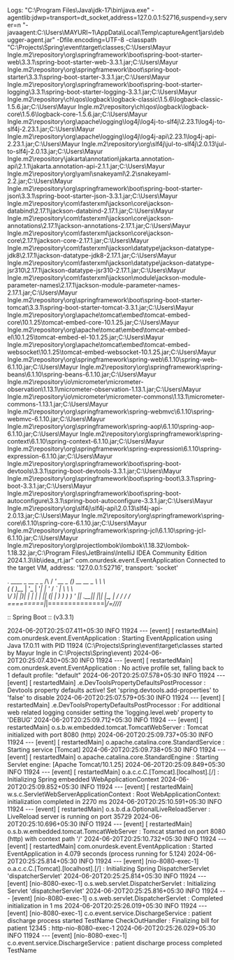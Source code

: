 Logs: 
"C:\Program Files\Java\jdk-17\bin\java.exe" -agentlib:jdwp=transport=dt_socket,address=127.0.0.1:52716,suspend=y,server=n "-javaagent:C:\Users\MAYURI~1\AppData\Local\Temp\captureAgent1jars\debugger-agent.jar" -Dfile.encoding=UTF-8 -classpath "C:\Projects\Spring\event\target\classes;C:\Users\Mayur Ingle\.m2\repository\org\springframework\boot\spring-boot-starter-web\3.3.1\spring-boot-starter-web-3.3.1.jar;C:\Users\Mayur Ingle\.m2\repository\org\springframework\boot\spring-boot-starter\3.3.1\spring-boot-starter-3.3.1.jar;C:\Users\Mayur Ingle\.m2\repository\org\springframework\boot\spring-boot-starter-logging\3.3.1\spring-boot-starter-logging-3.3.1.jar;C:\Users\Mayur Ingle\.m2\repository\ch\qos\logback\logback-classic\1.5.6\logback-classic-1.5.6.jar;C:\Users\Mayur Ingle\.m2\repository\ch\qos\logback\logback-core\1.5.6\logback-core-1.5.6.jar;C:\Users\Mayur Ingle\.m2\repository\org\apache\logging\log4j\log4j-to-slf4j\2.23.1\log4j-to-slf4j-2.23.1.jar;C:\Users\Mayur Ingle\.m2\repository\org\apache\logging\log4j\log4j-api\2.23.1\log4j-api-2.23.1.jar;C:\Users\Mayur Ingle\.m2\repository\org\slf4j\jul-to-slf4j\2.0.13\jul-to-slf4j-2.0.13.jar;C:\Users\Mayur Ingle\.m2\repository\jakarta\annotation\jakarta.annotation-api\2.1.1\jakarta.annotation-api-2.1.1.jar;C:\Users\Mayur Ingle\.m2\repository\org\yaml\snakeyaml\2.2\snakeyaml-2.2.jar;C:\Users\Mayur Ingle\.m2\repository\org\springframework\boot\spring-boot-starter-json\3.3.1\spring-boot-starter-json-3.3.1.jar;C:\Users\Mayur Ingle\.m2\repository\com\fasterxml\jackson\core\jackson-databind\2.17.1\jackson-databind-2.17.1.jar;C:\Users\Mayur Ingle\.m2\repository\com\fasterxml\jackson\core\jackson-annotations\2.17.1\jackson-annotations-2.17.1.jar;C:\Users\Mayur Ingle\.m2\repository\com\fasterxml\jackson\core\jackson-core\2.17.1\jackson-core-2.17.1.jar;C:\Users\Mayur Ingle\.m2\repository\com\fasterxml\jackson\datatype\jackson-datatype-jdk8\2.17.1\jackson-datatype-jdk8-2.17.1.jar;C:\Users\Mayur Ingle\.m2\repository\com\fasterxml\jackson\datatype\jackson-datatype-jsr310\2.17.1\jackson-datatype-jsr310-2.17.1.jar;C:\Users\Mayur Ingle\.m2\repository\com\fasterxml\jackson\module\jackson-module-parameter-names\2.17.1\jackson-module-parameter-names-2.17.1.jar;C:\Users\Mayur Ingle\.m2\repository\org\springframework\boot\spring-boot-starter-tomcat\3.3.1\spring-boot-starter-tomcat-3.3.1.jar;C:\Users\Mayur Ingle\.m2\repository\org\apache\tomcat\embed\tomcat-embed-core\10.1.25\tomcat-embed-core-10.1.25.jar;C:\Users\Mayur Ingle\.m2\repository\org\apache\tomcat\embed\tomcat-embed-el\10.1.25\tomcat-embed-el-10.1.25.jar;C:\Users\Mayur Ingle\.m2\repository\org\apache\tomcat\embed\tomcat-embed-websocket\10.1.25\tomcat-embed-websocket-10.1.25.jar;C:\Users\Mayur Ingle\.m2\repository\org\springframework\spring-web\6.1.10\spring-web-6.1.10.jar;C:\Users\Mayur Ingle\.m2\repository\org\springframework\spring-beans\6.1.10\spring-beans-6.1.10.jar;C:\Users\Mayur Ingle\.m2\repository\io\micrometer\micrometer-observation\1.13.1\micrometer-observation-1.13.1.jar;C:\Users\Mayur Ingle\.m2\repository\io\micrometer\micrometer-commons\1.13.1\micrometer-commons-1.13.1.jar;C:\Users\Mayur Ingle\.m2\repository\org\springframework\spring-webmvc\6.1.10\spring-webmvc-6.1.10.jar;C:\Users\Mayur Ingle\.m2\repository\org\springframework\spring-aop\6.1.10\spring-aop-6.1.10.jar;C:\Users\Mayur Ingle\.m2\repository\org\springframework\spring-context\6.1.10\spring-context-6.1.10.jar;C:\Users\Mayur Ingle\.m2\repository\org\springframework\spring-expression\6.1.10\spring-expression-6.1.10.jar;C:\Users\Mayur Ingle\.m2\repository\org\springframework\boot\spring-boot-devtools\3.3.1\spring-boot-devtools-3.3.1.jar;C:\Users\Mayur Ingle\.m2\repository\org\springframework\boot\spring-boot\3.3.1\spring-boot-3.3.1.jar;C:\Users\Mayur Ingle\.m2\repository\org\springframework\boot\spring-boot-autoconfigure\3.3.1\spring-boot-autoconfigure-3.3.1.jar;C:\Users\Mayur Ingle\.m2\repository\org\slf4j\slf4j-api\2.0.13\slf4j-api-2.0.13.jar;C:\Users\Mayur Ingle\.m2\repository\org\springframework\spring-core\6.1.10\spring-core-6.1.10.jar;C:\Users\Mayur Ingle\.m2\repository\org\springframework\spring-jcl\6.1.10\spring-jcl-6.1.10.jar;C:\Users\Mayur Ingle\.m2\repository\org\projectlombok\lombok\1.18.32\lombok-1.18.32.jar;C:\Program Files\JetBrains\IntelliJ IDEA Community Edition 2024.1.3\lib\idea_rt.jar" com.onurdesk.event.EventApplication
Connected to the target VM, address: '127.0.0.1:52716', transport: 'socket'

  .   ____          _            __ _ _
 /\\ / ___'_ __ _ _(_)_ __  __ _ \ \ \ \
( ( )\___ | '_ | '_| | '_ \/ _` | \ \ \ \
 \\/  ___)| |_)| | | | | || (_| |  ) ) ) )
  '  |____| .__|_| |_|_| |_\__, | / / / /
 =========|_|==============|___/=/_/_/_/

 :: Spring Boot ::                (v3.3.1)

2024-06-20T20:25:07.411+05:30  INFO 11924 --- [event] [  restartedMain] com.onurdesk.event.EventApplication      : Starting EventApplication using Java 17.0.11 with PID 11924 (C:\Projects\Spring\event\target\classes started by Mayur Ingle in C:\Projects\Spring\event)
2024-06-20T20:25:07.430+05:30  INFO 11924 --- [event] [  restartedMain] com.onurdesk.event.EventApplication      : No active profile set, falling back to 1 default profile: "default"
2024-06-20T20:25:07.578+05:30  INFO 11924 --- [event] [  restartedMain] .e.DevToolsPropertyDefaultsPostProcessor : Devtools property defaults active! Set 'spring.devtools.add-properties' to 'false' to disable
2024-06-20T20:25:07.579+05:30  INFO 11924 --- [event] [  restartedMain] .e.DevToolsPropertyDefaultsPostProcessor : For additional web related logging consider setting the 'logging.level.web' property to 'DEBUG'
2024-06-20T20:25:09.712+05:30  INFO 11924 --- [event] [  restartedMain] o.s.b.w.embedded.tomcat.TomcatWebServer  : Tomcat initialized with port 8080 (http)
2024-06-20T20:25:09.737+05:30  INFO 11924 --- [event] [  restartedMain] o.apache.catalina.core.StandardService   : Starting service [Tomcat]
2024-06-20T20:25:09.738+05:30  INFO 11924 --- [event] [  restartedMain] o.apache.catalina.core.StandardEngine    : Starting Servlet engine: [Apache Tomcat/10.1.25]
2024-06-20T20:25:09.849+05:30  INFO 11924 --- [event] [  restartedMain] o.a.c.c.C.[Tomcat].[localhost].[/]       : Initializing Spring embedded WebApplicationContext
2024-06-20T20:25:09.852+05:30  INFO 11924 --- [event] [  restartedMain] w.s.c.ServletWebServerApplicationContext : Root WebApplicationContext: initialization completed in 2270 ms
2024-06-20T20:25:10.591+05:30  INFO 11924 --- [event] [  restartedMain] o.s.b.d.a.OptionalLiveReloadServer       : LiveReload server is running on port 35729
2024-06-20T20:25:10.696+05:30  INFO 11924 --- [event] [  restartedMain] o.s.b.w.embedded.tomcat.TomcatWebServer  : Tomcat started on port 8080 (http) with context path '/'
2024-06-20T20:25:10.732+05:30  INFO 11924 --- [event] [  restartedMain] com.onurdesk.event.EventApplication      : Started EventApplication in 4.079 seconds (process running for 5.124)
2024-06-20T20:25:25.814+05:30  INFO 11924 --- [event] [nio-8080-exec-1] o.a.c.c.C.[Tomcat].[localhost].[/]       : Initializing Spring DispatcherServlet 'dispatcherServlet'
2024-06-20T20:25:25.814+05:30  INFO 11924 --- [event] [nio-8080-exec-1] o.s.web.servlet.DispatcherServlet        : Initializing Servlet 'dispatcherServlet'
2024-06-20T20:25:25.816+05:30  INFO 11924 --- [event] [nio-8080-exec-1] o.s.web.servlet.DispatcherServlet        : Completed initialization in 1 ms
2024-06-20T20:25:26.019+05:30  INFO 11924 --- [event] [nio-8080-exec-1] c.o.event.service.DischargeService       : patient discharge process started TestName
CheckOutHandler : Finalizing bill for patient 12345 : http-nio-8080-exec-1
2024-06-20T20:25:26.029+05:30  INFO 11924 --- [event] [nio-8080-exec-1] c.o.event.service.DischargeService       : patient discharge process completed TestName
